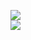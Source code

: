 [![](https://img.shields.io/badge/Made%20With-Github%20Spray-lightgrey.svg?style=for-the-badge&logo=github)](https://github.com/Annihil/github-spray#17917)  
[![](https://i.imgur.com/2DrTn0Z.gif)](https://github.com/Annihil/github-spray)